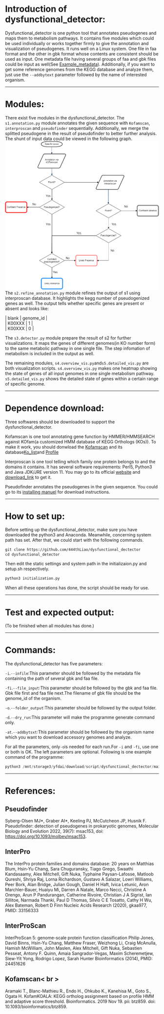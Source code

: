 
# Introduction of dysfunctional_detector:


Dysfunctional_detector is one python tool that annotates pseudogenes and maps them to metabolism pathways. It contains five modules which could be used individually or works together firmly to give the annotation and visualization of pseudogenes. It runs well on a Linux system. One file in faa format and the other in gbk format whose contents are consistent should be used as input. One metadata file having several groups of faa and gbk files could be input as well(See [Example_metadata](https://github.com/444thLiao/dysfunctional_dectector/blob/main/Example/L1_example.tsv "Example_metadata")). Additionally, if you want to get some reference genomes from the KEGG database and analyze them, just use the `--addbytext` parameter followed by the name of interested organism.
***

# Modules:

There exist five modules in the dysfunctional_detector. 
The `s1.annotation.py` module annotates the given sequence with `Kofamscan`, `interproscan` and `pseudofinder` sequentially.  Additionally, we merge the splitted pseudogene in the result of pseudofinder to  better further analysis. The shunt of input data could be viewed in the following graph.
![Shunt_of_s1](https://github.com/444thLiao/dysfunctional_dectector/blob/main/anno.drawio.png "shunt")
The `s2.refine_annotation.py` module refines the output of s1 using interproscan database. It highlights the kegg number of pseudogenized  genes as well. The output tells whether specific genes are present or absent and looks like:

| blank | genome_id |  
| K00XXX | 1 |  
| K00XXX | 0 | 
 

The `s3.detector.py` module prepare the result of s2 for further visualizations. It maps the genes of different genomes(in KO number form) to the same metabolic pathway in one single file. The step infomation of metabolism is included in the output as well. 

The remaining modules, `s4.overview_vis.py`and`s5.detailed_vis.py` are both visualization scripts. `s4.overview_vis.py` makes one heatmap showing the state of genes of all input genomes in one single metabolism pathway. `s5.detailed_vis.py` shows the detailed state of genes within a certain range of specific genome.
***

# Dependence download:

Three softwares should be downloaded to support the dysfunctional_detector.

Kofamscan is one tool annotating gene function by HMMER/HMMSEARCH against KOfam(a customized HMM database of KEGG Orthologs (KOs)). To make it work, you should donwload the [Kofamscan](https://www.genome.jp/ftp/tools/kofam_scan/kofam_scan-1.3.0.tar.gz "Kofamscan")
and its database[Ko_list](https://www.genome.jp/ftp/db/kofam/ko_list.gz "Ko_list")and
[Profile](https://www.genome.jp/ftp/db/kofam/profiles.tar.gz "Profile")

Interproscan is one tool telling which family one protein belongs to and the domains it contains. It has several software requirements: Perl5, Python3 and Java JDK/JRE version 11. You may go to its official [website](https://interproscan-docs.readthedocs.io/en/latest/InstallationRequirements.html "ipr_website") and [download_link](https://ftp.ebi.ac.uk/pub/software/unix/iprscan/5/5.68-100.0/interproscan-5.68-100.0-64-bit.tar.gz "ipr_download") to get it.

Pseudofinder annotates the pseudogenes in the given sequence. You could go to its [installing manuel](https://github.com/filip-husnik/pseudofinder/wiki/2.-Installing-Pseudofinder "Pseudofinder_install") for download instructions.
***

# How to set up:

Before setting up the dysfunctional_detector, make sure you have downloaded the python3 and Anaconda. Meanwhile, concerning system path has set. After that, we could start with the following commands.
```shell  
git clone https://github.com/444thLiao/dysfunctional_dectector
cd dysfunctional_detector
```
Then edit the static settings and system path in the initializaion.py and setup.sh respectively.
```python
python3 initialization.py
```
When all these operations has done, the script should be ready for use.
***

# Test and expected output:

(To be finished when all modules has done.)
***

# Commands:
 

The dysfunctional_detector has five parameters:

`-i`.`--infile`:This parameter should be followed by the metadata file containing the path of several gbk and faa file.

`-fi`.`--file_input`:This parameter should be followed by the gbk and faa file. Gbk file first and faa file next.The filename of gbk file should be the genome_id of the organism.

`-o`.`--folder_output`:This parameter should be followed by the output folder.

`-d`.`--dry_run`:This parameter will make the programme generate command only.

`-at`.`--addbytsxt`:This parameter should be followed by the organism name which you want to download accessory genomes and analyze.

For all the parameters, only`-o`is needed for each run.For `-i` and `-fi`, use one or both is OK. The left parameters are optional.
Following is one example command of the programme:
```python
python3 /mnt/storage3/yfdai/download/script/dysfunctional_dectector/main.py -i /mnt/storage3/yfdai/download/script/dysfunctional_dectector/Example/L1_example.tsv -fi /home-user/thliao/script/dysfunctional_dectector/Example/L1.faa /mnt/storage3/yfdai/download/script/dysfunctional_dectector/L1.gbk -o /mnt/storage3/yfdai/download/script/new_output -add ruegeria
```

***
# References:

## Pseudofinder
Syberg-Olsen MJ*, Graber AI*, Keeling PJ, McCutcheon JP, Husnik F. Pseudofinder: detection of pseudogenes in prokaryotic genomes, Molecular Biology and Evolution 2022, 39(7): msac153, doi: https://doi.org/10.1093/molbev/msac153.
## InterPro
The InterPro protein families and domains database: 20 years on Matthias Blum, Hsin-Yu Chang, Sara Chuguransky, Tiago Grego, Swaathi Kandasaamy, Alex Mitchell, Gift Nuka, Typhaine Paysan-Lafosse, Matloob Qureshi, Shriya Raj, Lorna Richardson, Gustavo A Salazar, Lowri Williams, Peer Bork, Alan Bridge, Julian Gough, Daniel H Haft, Ivica Letunic, Aron Marchler-Bauer, Huaiyu Mi, Darren A Natale, Marco Necci, Christine A Orengo, Arun P Pandurangan, Catherine Rivoire, Christian J A Sigrist, Ian Sillitoe, Narmada Thanki, Paul D Thomas, Silvio C E Tosatto, Cathy H Wu, Alex Bateman, Robert D Finn Nucleic Acids Research (2020), gkaa977, PMID: 33156333
## InterProScan
InterProScan 5: genome-scale protein function classification Philip Jones, David Binns, Hsin-Yu Chang, Matthew Fraser, Weizhong Li, Craig McAnulla, Hamish McWilliam, John Maslen, Alex Mitchell, Gift Nuka, Sebastien Pesseat, Antony F. Quinn, Amaia Sangrador-Vegas, Maxim Scheremetjew, Siew-Yit Yong, Rodrigo Lopez, Sarah Hunter Bioinformatics (2014), PMID: 24451626
## Kofamscan< br > 
Aramaki T., Blanc-Mathieu R., Endo H., Ohkubo K., Kanehisa M., Goto S., Ogata H.
KofamKOALA: KEGG ortholog assignment based on profile HMM and adaptive score threshold.
Bioinformatics. 2019 Nov 19. pii: btz859. doi: 10.1093/bioinformatics/btz859.
